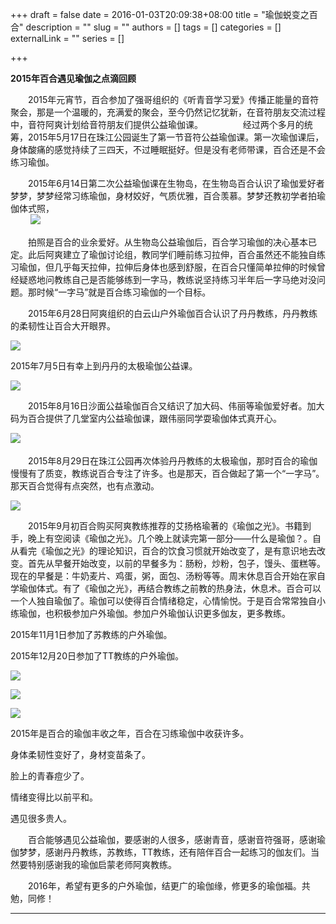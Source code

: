 +++
draft = false
date = 2016-01-03T20:09:38+08:00
title = "瑜伽蜕变之百合"
description = ""
slug = ""
authors = []
tags = []
categories = []
externalLink = ""
series = []

+++




**2015年百合遇见瑜伽之点滴回顾**


　　2015年元宵节，百合参加了强哥组织的《听青音学习爱》传播正能量的音符聚会，那是一个温暖的，充满爱的聚会，至今仍然记忆犹新，在音符朋友交流过程中，音符阿爽计划给音符朋友们提供公益瑜伽课。
　　
　　经过两个多月的统筹，2015年5月17日在珠江公园诞生了第一节音符公益瑜伽课。第一次瑜伽课后，身体酸痛的感觉持续了三四天，不过睡眠挺好。但是没有老师带课，百合还是不会练习瑜伽。

　　2015年6月14日第二次公益瑜伽课在生物岛，在生物岛百合认识了瑜伽爱好者梦梦，梦梦经常习练瑜伽，身材姣好，气质优雅，百合羡慕。梦梦还教初学者拍瑜伽体式照，  
　　
![](https://raw.githubusercontent.com/lshcool/pic/master/202112251605341.jpg)

　　拍照是百合的业余爱好。从生物岛公益瑜伽后，百合学习瑜伽的决心基本已定。此后阿爽建立了瑜伽讨论组，教同学们睡前练习拉伸，百合虽然还不能独自练习瑜伽，但几乎每天拉伸，拉伸后身体也感到舒服，在百合只懂简单拉伸的时候曾经疑惑地问教练自己是否能够练到一字马，教练说坚持练习半年后一字马绝对没问题。那时候“一字马”就是百合练习瑜伽的一个目标。

　　2015年6月28日阿爽组织的白云山户外瑜伽百合认识了丹丹教练，丹丹教练的柔韧性让百合大开眼界。 

 ![](https://raw.githubusercontent.com/lshcool/pic/master/202112251605342.jpg)


  2015年7月5日有幸上到丹丹的太极瑜伽公益课。                

![](https://raw.githubusercontent.com/lshcool/pic/master/202112251605343.jpg)


　　2015年8月16日沙面公益瑜伽百合又结识了加大码、伟丽等瑜伽爱好者。加大码为百合提供了几堂室内公益瑜伽课，跟伟丽同学耍瑜伽体式真开心。


![](https://raw.githubusercontent.com/lshcool/pic/master/202112251605344.jpg)
　　

　　2015年8月29日在珠江公园再次体验丹丹教练的太极瑜伽，那时百合的瑜伽慢慢有了质变，教练说百合专注了许多。也是那天，百合做起了第一个“一字马”。那天百合觉得有点突然，也有点激动。

![](https://raw.githubusercontent.com/lshcool/pic/master/202112251605345.jpg)


　　2015年9月初百合购买阿爽教练推荐的艾扬格瑜著的《瑜伽之光》。书籍到手，晚上有空阅读《瑜伽之光》。几个晚上就读完第一部分——什么是瑜伽？。自从看完《瑜伽之光》的理论知识，百合的饮食习惯就开始改变了，是有意识地去改变。首先从早餐开始改变，以前的早餐多为：肠粉，炒粉，包子，馒头、蛋糕等。现在的早餐是：牛奶麦片、鸡蛋，粥，面包、汤粉等等。周末休息百合开始在家自学瑜伽体式。有了《瑜伽之光》，再结合教练之前教的热身法，休息术。百合可以一个人独自瑜伽了。瑜伽可以使得百合情绪稳定，心情愉悦。于是百合常常独自小练瑜伽，也积极参加户外瑜伽。参加户外瑜伽认识更多伽友，更多教练。



2015年11月1日参加了苏教练的户外瑜伽。



2015年12月20日参加了TT教练的户外瑜伽。


![](https://raw.githubusercontent.com/lshcool/pic/master/202112251605347.jpg)


![](https://raw.githubusercontent.com/lshcool/pic/master/202112251605348.jpg)


![](https://raw.githubusercontent.com/lshcool/pic/master/202112251605349.jpg)


2015年是百合的瑜伽丰收之年，百合在习练瑜伽中收获许多。



身体柔韧性变好了，身材变苗条了。

脸上的青春痘少了。

情绪变得比以前平和。

遇见很多贵人。



　　百合能够遇见公益瑜伽，要感谢的人很多，感谢青音，感谢音符强哥，感谢瑜伽梦梦，感谢丹丹教练，苏教练，TT教练，还有陪伴百合一起练习的伽友们。当然要特别感谢我的瑜伽启蒙老师阿爽教练。


　　2016年，希望有更多的户外瑜伽，结更广的瑜伽缘，修更多的瑜伽福。共勉，同修！



------

